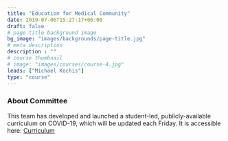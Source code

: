 ```yaml
---
title: "Education for Medical Community"
date: 2019-07-06T15:27:17+06:00
draft: false
# page title background image
bg_image: "images/backgrounds/page-title.jpg"
# meta description
description : ""
# course thumbnail
# image: "images/courses/course-4.jpg"
leads: ["Michael Kochis"]
type: "course"
---
```



### About Committee

This team has developed and launched a student-led, publicly-available curriculum on COVID-19, which will be updated each Friday. It is accessible here: [Curriculum](https://curriculum.covidstudentresponse.org/)